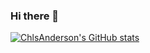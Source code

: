 ### Hi there 👋

<!--
**ChlsAnderson/ChlsAnderson** is a ✨ _special_ ✨ repository because its `README.md` (this file) appears on your GitHub profile.

Here are some ideas to get you started:

- 🔭 I’m currently working on ...
- 🌱 I’m currently learning ...
- 👯 I’m looking to collaborate on ...
- 🤔 I’m looking for help with ...
- 💬 Ask me about ...
- 📫 How to reach me: ...
- 😄 Pronouns: ...
- ⚡ Fun fact: ...
-->
[![ChlsAnderson's GitHub stats](https://github-readme-stats.vercel.app/api?username=chlsanderson)](https://github.com/chlsanderson/github-readme-stats)
